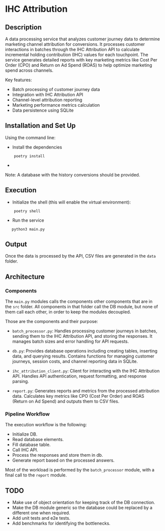 # IHC Attribution

## Description

A data processing service that analyzes customer journey data to determine marketing channel attribution for conversions. It processes customer interactions in batches through the IHC Attribution API to calculate incremental holding contribution (IHC) values for each touchpoint. The service generates detailed reports with key marketing metrics like Cost Per Order (CPO) and Return on Ad Spend (ROAS) to help optimize marketing spend across channels.

Key features:
- Batch processing of customer journey data
- Integration with IHC Attribution API
- Channel-level attribution reporting
- Marketing performance metrics calculation
- Data persistence using SQLite

## Installation and Set Up

Using the command line:

- Install the dependencies

```
    poetry install
```

- 

Note: A database with the history conversions should be provided.

## Execution

- Initialize the shell (this will enable the virtual environment):

```
    poetry shell 
```

- Run the service

```
   python3 main.py
```

## Output

Once the data is processed by the API, CSV files are generated in the `data` folder.

## Architecture

### Components

The `main.py` modules calls the components other components that are in the `src` folder. All components in that folder call the DB module, but none of them call each other, in order to keep the modules decoupled.

Those are the components and their purpose:
- `batch_processor.py`: Handles processing customer journeys in batches, sending them to the IHC Attribution API, and storing the responses. It manages batch sizes and error handling for API requests.

- `db.py`: Provides database operations including creating tables, inserting data, and querying results. Contains functions for managing customer journeys, session costs, and channel reporting data in SQLite.

- `ihc_attribution_client.py`: Client for interacting with the IHC Attribution API. Handles API authentication, request formatting, and response parsing.

- `report.py`: Generates reports and metrics from the processed attribution data. Calculates key metrics like CPO (Cost Per Order) and ROAS (Return on Ad Spend) and outputs them to CSV files.

### Pipeline Workflow

The execution workflow is the following:

- Initialize DB.
- Read database elements.
- Fill database table.
- Call IHC API.
- Process the responses and store them in db.
- Generate report based on the processed answers.

Most of the workload is performed by the `batch_processor`  module, with a final call to the `report` module.


## TODO

- Make use of object orientation for keeping track of the DB connection.
- Make the DB module generic so the database could be replaced by a different one when required.
- Add unit tests and e2e tests.
- Add benchmarks for identifying the bottlenecks.
